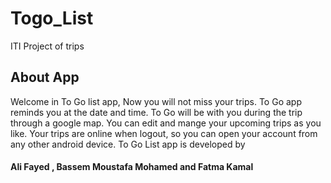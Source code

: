 # Togo_List
ITI Project of trips

## About App
Welcome in To Go list app, Now you will not miss your trips. To Go app reminds you at the date and time. To Go will be with you during the trip through a google map. You can edit and mange your upcoming trips as you like. Your trips are online when logout, so you can open your account from any other android device. To Go List app is developed by
#### Ali Fayed , Bassem Moustafa Mohamed and Fatma Kamal





